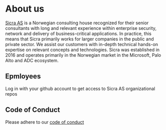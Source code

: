 # About us
[Sicra AS](https://sicra.no) is a Norwegian consulting house recognized for their senior consultants with long and relevant experience within enterprise security, network and delivery of business-critical applications. In practice, this means that Sicra primarily works for larger companies in the public and private sector. We assist our customers with in-depth technical hands-on expertise on relevant concepts and technologies. Sicra was established in 2016 and operates primarily in the Norwegian market in the Microsoft, Palo Alto and ADC ecosystem.

## Epmloyees
Log in with your github account to get access to Sicra AS organizational repos

## Code of Conduct
Please adhere to our [code of conduct](https://github.com/SICRAAS/.github/blob/main/profile/CODE-OF-CONDUCT.md)